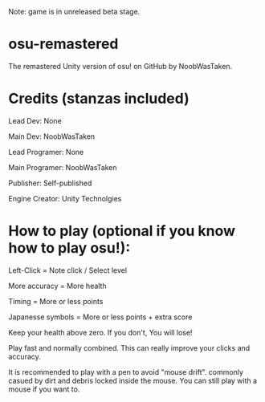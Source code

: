 Note: game is in unreleased beta stage.

# osu-remastered
The remastered Unity version of osu! on GitHub
by NoobWasTaken.

# Credits (stanzas included)

Lead Dev: None

Main Dev: NoobWasTaken

Lead Programer: None

Main Programer: NoobWasTaken

Publisher: Self-published

Engine Creator: Unity Technolgies



 # How to play (optional if you know how to play osu!):

Left-Click = Note click / Select level

More accuracy = More health

Timing = More or less points

Japanesse symbols = More or less points + extra score

Keep your health above zero. If you don't, You will lose!

Play fast and normally combined. This can really improve your clicks and accuracy.

It is recommended to play with a pen to avoid "mouse drift". commonly casued by dirt and debris locked inside the mouse. You can still play with a mouse if you want to.

